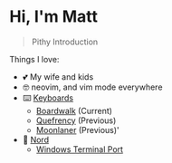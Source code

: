 # Hi, I'm Matt

> Pithy Introduction

Things I love:
- 💕 My wife and kids
- 🤓 neovim, and vim mode everywhere
- ⌨️ [Keyboards](https://github.com/thismat/qmk_firmware)
  - [Boardwalk](https://mkultra.click/boardwalk-pcb) (Current)
  - [Quefrency](https://keeb.io/collections/quefrency-split-staggered-65-keyboard) (Previous)
  - [Moonlaner](https://www.zsa.io/moonlander/) (Previous)'
- 🧊 [Nord](https://www.nordtheme.com/)
  - [Windows Terminal Port](https://github.com/thismat/nord-windows-terminal)





